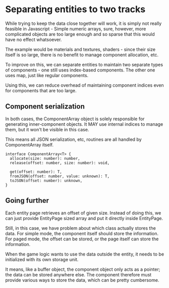 # Separating entities to two tracks
While trying to keep the data close together will work, it is simply not really
feasible in Javascript - Simple numeric arrays, sure, however, more complicated
objects are too large enough and so sparse that this would have no effect
whatsoever.

The example would be materials and textures, shaders - since their size itself
is so large, there is no benefit to manage component allocation, etc.

To improve on this, we can separate entities to maintain two separate types of
components - one still uses index-based components. The other one uses map,
just like regular components.

Using this, we can reduce overhead of maintaining component indices even for
components that are too large.

## Component serialization
In both cases, the ComponentArray object is solely responsible for generating
inner-component objects. It MAY use internal indices to manage them, but
it won't be visible in this case.

This means all JSON serialization, etc, routines are all handled by
ComponentArray itself.

```tsx
interface ComponentArray<T> {
  allocate(size: number): number,
  release(offset: number, size: number): void,

  get(offset: number): T,
  fromJSON(offset: number, value: unknown): T,
  toJSON(offset: number): unknown,
}
```

## Going further
Each entity page retrieves an offset of given size. Instead of doing this, we
can just provide EntityPage sized array and put it directly inside EntityPage.

Still, in this case, we have problem about which class actually stores the data.
For simple mode, the component itself should store the information.
For paged mode, the offset can be stored, or the page itself can store the
information.

When the game logic wants to use the data outside the entity, it needs to be
initialized with its own storage unit.

It means, like a buffer object, the component object only acts as a pointer;
the data can be stored anywhere else. The component therefore must provide
various ways to store the data, which can be pretty cumbersome.
